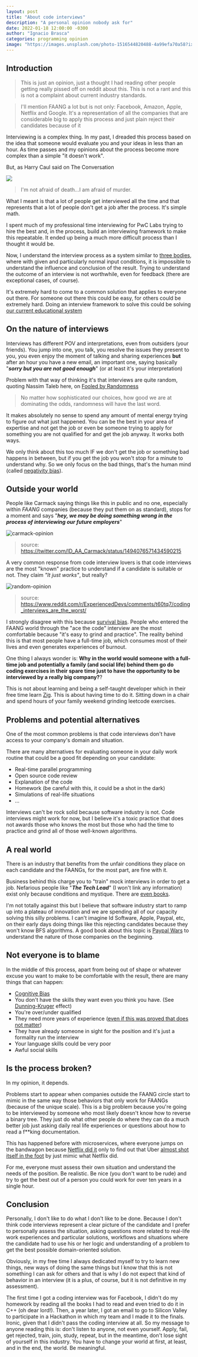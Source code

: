 ```yaml
---
layout: post
title: "About code interviews"
description: "A personal opinion nobody ask for"
date: 2022-01-18 12:00:00 -0300
author: "Ignacio Brasca"
categories: programming opinion
image: "https://images.unsplash.com/photo-1516544820488-4a99efa70a58?ixlib=rb-1.2.1&ixid=MnwxMjA3fDB8MHxwaG90by1wYWdlfHx8fGVufDB8fHx8&auto=format&fit=crop&w=1170&q=80"
---
```


## Introduction

> This is just an opinion, just a thought I had reading other people getting really pissed off on reddit about this. This is not a rant and this is not a complaint about current industry standards. 

> I'll mention FAANG a lot but is not only: Facebook, Amazon, Apple, Netflix and Google. It's a representation of all the companies that are considerable big to apply this process and just plain reject their candidates because of it

Interviewing is a complex thing. In my past, I dreaded this process based on the idea that someone would evaluate you and your ideas in less than an hour. As time passes and my opinions about the process become more complex than a simple "it doesn't work".

But, as Harry Caul said on The Conversation

![](https://i.imgur.com/sTGWw9U.gif)

> I'm not afraid of death...I am afraid of murder.

What I meant is that a lot of people get interviewed all the time and that represents that a lot of people don't get a job after the process. It's simple math.

I spent much of my professional time interviewing for PwC Labs trying to hire the best and, in the process, build an interviewing framework to make this repeatable. It ended up being a much more difficult process than I thought it would be.

Now, I understand the interview process as a system similar to [three bodies](https://en.wikipedia.org/wiki/Three-body_problem), where with given and particularly normal input conditions, it is impossible to understand the influence and conclusion of the result. Trying to understand the outcome of an interview is not worthwhile, even for feedback (there are exceptional cases, of course).

It's extremely hard to come to a common solution that applies to everyone out there. For someone out there this could be easy, for others could be extremely hard. Doing an interview framework to solve this could be solving [our current educational system](https://en.wikipedia.org/wiki/Prussian_education_system)

## On the nature of interviews

Interviews has different POV and interpretations, even from outsiders (your friends). You jump into one, you talk, you resolve the issues they present to you, you even enjoy the moment of talking and sharing experiences **but** after an hour you have a new email, an important one, saying basically "***sorry but you are not good enough***" (or at least it's your interpretation)

Problem with that way of thinking it's that interviews are quite random, quoting Nassim Taleb here, on [Fooled by Randomness](https://en.wikipedia.org/wiki/Fooled_by_Randomness)

> No matter how sophisticated our choices, how good we are at dominating the odds, randomness will have the last word.

It makes absolutely no sense to spend any amount of mental energy trying to figure out what just happened. You can be the best in your area of expertise and not get the job or even be someone trying to apply for something you are not qualified for and get the job anyway. It works both ways.

We only think about this too much IF we don't get the job or something bad happens in between, but if you get the job you won't stop for a minute to understand why. So we only focus on the bad things, that's the human mind (called [negativity bias](https://en.wikipedia.org/wiki/Negativity_bias)).

## Outside your world

People like Carmack saying things like this in public and no one, especially within *FAANG* companies (because they put them on as standard), stops for a moment and says "***hey, we may be doing something wrong in the process of interviewing our future employers***"

![carmack-opinion](https://blog.ignaciobrasca.com/img/posts/programming/pic-7.png)
> source: https://twitter.com/ID_AA_Carmack/status/1494076571434590215

A very common response from code interview lovers is that code interviews are the most "known" practice to understand if a candidate is suitable or not. They claim *"It just works"*, but really?

![random-opinion](https://blog.ignaciobrasca.com/img/posts/programming/pic-8.png)
> source: https://www.reddit.com/r/ExperiencedDevs/comments/t60tq7/coding_interviews_are_the_worst/

I strongly disagree with this because [survival bias](https://en.wikipedia.org/wiki/Survivorship_bias). People who entered the FAANG world through the "ace the code" interview are the most comfortable because "it's easy to grind and practice". The reality behind this is that most people have a full-time job, which consumes most of their lives and even generates experiences of burnout.

One thing I always wonder is: **Why in the world would someone with a full-time job and potentially a family (and social life) behind them go do coding exercises in their spare time just to have the opportunity to be interviewed by a really big company?**?

This is not about learning and being a self-taught developer which in their free time learn [Zig](https://ziglang.org/). This is about having time to do it. Sitting down in a chair and spend hours of your family weekend grinding leetcode exercises.

## Problems and potential alternatives

One of the most common problems is that code interviews don't have access to your company's domain and situation.

There are many alternatives for evaluating someone in your daily work routine that could be a good fit depending on your candidate:

- Real-time parallel programming
- Open source code review
- Explanation of the code
- Homework (be careful with this, it could be a shot in the dark) 
- Simulations of real-life situations
- ...

Interviews can't be rock solid because software industry is not. Code interviews might work for now, but I believe it's a toxic practice that does not awards those who knows the most but those who had the time to practice and grind all of those well-known algorithms.

## A real world

There is an industry that benefits from the unfair conditions they place on each candidate and the FAANGs, for the most part, are fine with it. 

Business behind this charge you to "train" mock interviews in order to get a job. Nefarious people like "***The Tech Lead***" (I won't link any information) exist only because conditions and mystique. There are [even books](https://www.amazon.com/Cracking-Coding-Interview-Programming-Questions/dp/0984782850).

I'm not totally against this but I believe that software industry start to ramp up into a plateau of innovation and we are spending all of our capacity solving this silly problems. I can't imagine Id Software, Apple, Paypal, etc, on their early days doing things like this rejecting candidates because they won't know BFS algorithms. A good book about this topic is [Paypal Wars](https://www.amazon.com/PayPal-Wars-Battles-Media-Planet/dp/1936488590) to understand the nature of those companies on the beginning.

## Not everyone is to blame

In the middle of this process, apart from being out of shape or whatever excuse you want to make to be comfortable with the result, there are many things that can happen:

- [Cognitive Bias](https://en.wikipedia.org/wiki/Cognitive_bias)
- You don't have the skills they want even you think you have. (See [Dunning-Kruger](https://en.wikipedia.org/wiki/Dunning%E2%80%93Kruger_effect#:~:text=The%20Dunning%E2%80%93Kruger%20effect%20is,tendency%20to%20underestimate%20their%20skills.) effect)
- You're over/under qualified
- They need more years of experience ([even if this was proved that does not matter](https://hbr.org/2019/09/experience-doesnt-predict-a-new-hires-success))
- They have already someone in sight for the position and it's just a formality run the interview
- Your language skills could be very poor
- Awful social skills


## Is the process broken?

In my opinion, it depends.

Problems start to appear when companies outside the FAANG circle start to mimic in the same way those behaviors that only work for FAANGs (because of the unique scale). This is a big problem because you're going to be interviewed by someone who most likely doesn't know how to reverse a binary tree. They just do what other people do where they can do a much better job just asking daily real life experiences or questions about how to read a f**king documentation. 

This has happened before with microservices, where everyone jumps on the bandwagon because [Netflix did it](https://www.youtube.com/watch?v=CZ3wIuvmHeM&t=37s) only to find out that Uber [almost shot itself in the foot](https://www.youtube.com/watch?v=kb-m2fasdDY) by just mimic what Netflix did.

For me, everyone must assess their own situation and understand the needs of the position. Be realistic. Be nice (you don't want to be rude) and try to get the best out of a person you could work for over ten years in a single hour.

## Conclusion

Personally, I don't like to do what I don't like to be done. Because I don't think code interviews represent a clear picture of the candidate and I prefer to personally assess the situation, asking questions more related to real-life work experiences and particular solutions, workflows and situations where the candidate had to use his or her logic and understanding of a problem to get the best possible domain-oriented solution. 

Obviously, in my free time I always dedicated myself to try to learn new things, new ways of doing the same things but I know that this is not something I can ask for others and that is why I do not expect that kind of behavior in an interview (it is a plus, of course, but it is not definitive in my assessment).

The first time I got a coding interview was for Facebook, I didn't do my homework by reading all the books I had to read and even tried to do it in C++ (oh dear lord!). Then, a year later, I got an email to go to Silicon Valley to participate in a Hackathon in which my team and I made it to the finals. Ironic, given that I didn't pass the coding interview at all. So my message to anyone reading this is: don't listen to anyone, not even yourself. Apply, fail, get rejected, train, join, study, repeat, but in the meantime, don't lose sight of yourself in this industry. You have to change your world at first, at least, and in the end, the world. Be meaningful. 

